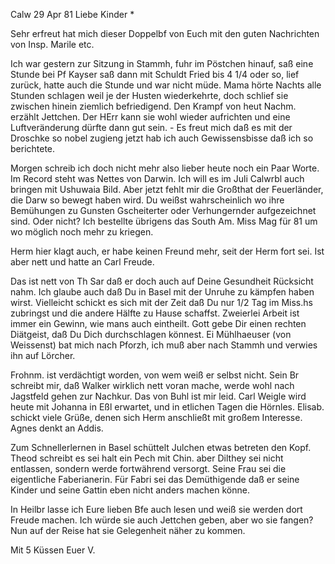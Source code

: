  Calw 29 Apr 81
Liebe Kinder <Marie>*

Sehr erfreut hat mich dieser Doppelbf von Euch mit den guten Nachrichten von Insp. Marile etc.

Ich war gestern zur Sitzung in Stammh, fuhr im Pöstchen hinauf, saß eine Stunde bei Pf Kayser saß dann mit Schuldt Fried bis 4 1/4 oder so, lief zurück, hatte auch die Stunde und war nicht müde. Mama hörte Nachts alle Stunden schlagen weil je der Husten wiederkehrte, doch schlief sie zwischen hinein ziemlich befriedigend. Den Krampf von heut Nachm. erzählt Jettchen. Der HErr kann sie wohl wieder aufrichten und eine Luftveränderung dürfte dann gut sein. - Es freut mich daß es mit der Droschke so nobel zugieng jetzt hab ich auch Gewissensbisse daß ich so berichtete.

Morgen schreib ich doch nicht mehr also lieber heute noch ein Paar Worte. Im Record steht was Nettes von Darwin. Ich will es im Juli Calwrbl auch bringen mit Ushuwaia Bild. Aber jetzt fehlt mir die Großthat der Feuerländer, die Darw so bewegt haben wird. Du weißst wahrscheinlich wo ihre Bemühungen zu Gunsten Gscheiterter oder Verhungernder aufgezeichnet sind. Oder nicht? Ich bestellte übrigens das South Am. Miss Mag für 81 um wo möglich noch mehr zu kriegen.

Herm hier klagt auch, er habe keinen Freund mehr, seit der Herm fort sei. Ist aber nett und hatte an Carl Freude.

Das ist nett von Th Sar daß er doch auch auf Deine Gesundheit Rücksicht nahm. Ich glaube auch daß Du in Basel mit der Unruhe zu kämpfen haben wirst. Vielleicht schickt es sich mit der Zeit daß Du nur 1/2 Tag im Miss.hs zubringst und die andere Hälfte zu Hause schaffst. Zweierlei Arbeit ist immer ein Gewinn, wie mans auch eintheilt. Gott gebe Dir einen rechten Diätgeist, daß Du Dich durchschlagen könnest. Ei Mühlhaeuser (von Weissenst) bat mich nach Pforzh, ich muß aber nach Stammh und verwies ihn auf Lörcher.

Frohnm. ist verdächtigt worden, von wem weiß er selbst nicht. Sein Br schreibt mir, daß Walker wirklich nett voran mache, werde wohl nach Jagstfeld gehen zur Nachkur. Das von Buhl ist mir leid. Carl Weigle wird heute mit Johanna in Eßl erwartet, und in etlichen Tagen die Hörnles. Elisab. schickt viele Grüße, denen sich Herm anschließt mit großem Interesse. Agnes denkt an Addis.

Zum Schnellerlernen in Basel schüttelt Julchen etwas betreten den Kopf. 
Theod schreibt es sei halt ein Pech mit Chin. aber Dilthey sei nicht entlassen, sondern werde fortwährend versorgt. Seine Frau sei die eigentliche Faberianerin. Für Fabri sei das Demüthigende daß er seine Kinder und seine Gattin eben nicht anders machen könne.

In Heilbr lasse ich Eure lieben Bfe auch lesen und weiß sie werden dort Freude machen. Ich würde sie auch Jettchen geben, aber wo sie fangen? Nun auf der Reise hat sie Gelegenheit näher zu kommen.

 Mit 5 Küssen Euer V.
